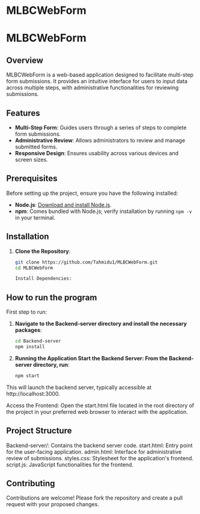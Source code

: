 # MLBCWebForm
# MLBCWebForm

## Overview

MLBCWebForm is a web-based application designed to facilitate multi-step form submissions. It provides an intuitive interface for users to input data across multiple steps, with administrative functionalities for reviewing submissions.

## Features

- **Multi-Step Form**: Guides users through a series of steps to complete form submissions.
- **Administrative Review**: Allows administrators to review and manage submitted forms.
- **Responsive Design**: Ensures usability across various devices and screen sizes.

## Prerequisites

Before setting up the project, ensure you have the following installed:

- **Node.js**: [Download and install Node.js](https://nodejs.org/).
- **npm**: Comes bundled with Node.js; verify installation by running `npm -v` in your terminal.

## Installation

1. **Clone the Repository**:

   ```bash
   git clone https://github.com/Tahmidu1/MLBCWebForm.git
   cd MLBCWebForm

   Install Dependencies:

## How to run the program

First step to run:
1. **Navigate to the Backend-server directory and install the necessary packages**:

   ```bash
   cd Backend-server
   npm install

2. **Running the Application
Start the Backend Server:
From the Backend-server directory, run**:

   ```bash
   npm start
   
This will launch the backend server, typically accessible at http://localhost:3000.

Access the Frontend:
Open the start.html file located in the root directory of the project in your preferred web browser to interact with the application.


## Project Structure
Backend-server/: Contains the backend server code.
start.html: Entry point for the user-facing application.
admin.html: Interface for administrative review of submissions.
styles.css: Stylesheet for the application's frontend.
script.js: JavaScript functionalities for the frontend.

## Contributing
Contributions are welcome! Please fork the repository and create a pull request with your proposed changes.

